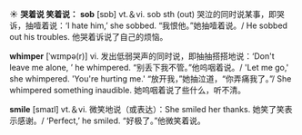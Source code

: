 ☀ <span class="category">**哭着说 笑着说：**</span>
<span class="vocabulary">**sob**</span> [sɒb] 
<span class="definition">vt.＆vi. sob sth (out) 哭泣的同时说某事，即哭诉，抽噎着说：</span>‘I hate him,’ she sobbed. “我恨他。”她抽噎着说。/ He sobbed out his troubles. 他哭着诉说了自己的烦恼。
           
<span class="vocabulary">**whimper**</span> [ˈwɪmpə(r)]
<span class="definition">vi. 发出低弱哭声的同时说，即抽抽搭搭地说：</span>‘Don't leave me alone, ’ he whimpered. “别丢下我不管。”他呜咽着说。/ 'Let me go,' she whimpered. 'You're hurting me.' “放开我，”她抽泣道，“你弄痛我了。”/ She whimpered something inaudible. 她呜咽着说了些什么，听不清。

<span class="vocabulary">**smile**</span> [smaɪl] 
<span class="definition">vt.＆vi. 微笑地说（或表达）：</span>She smiled her thanks. 她笑了笑表示感谢。/ ‘Perfect,’ he smiled. “好极了。”他微笑着说。
